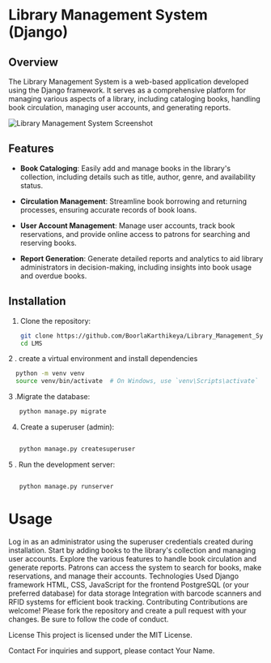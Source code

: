 # Library Management System (Django)

## Overview

The Library Management System is a web-based application developed using the Django framework. It serves as a comprehensive platform for managing various aspects of a library, including cataloging books, handling book circulation, managing user accounts, and generating reports.

![Library Management System Screenshot](/path/to/screenshot.png)

## Features

- **Book Cataloging**: Easily add and manage books in the library's collection, including details such as title, author, genre, and availability status.

- **Circulation Management**: Streamline book borrowing and returning processes, ensuring accurate records of book loans.

- **User Account Management**: Manage user accounts, track book reservations, and provide online access to patrons for searching and reserving books.

- **Report Generation**: Generate detailed reports and analytics to aid library administrators in decision-making, including insights into book usage and overdue books.

## Installation

1. Clone the repository:

   ```bash
   git clone https://github.com/BoorlaKarthikeya/Library_Management_System
   cd LMS
   ```

2 . create a virtual environment and install dependencies

```bash
  python -m venv venv
  source venv/bin/activate  # On Windows, use `venv\Scripts\activate`
```
3 .Migrate the database:

```bash
   python manage.py migrate
```
4. Create a superuser (admin):

```bash

   python manage.py createsuperuser
```
5 . Run the development server:

```bash

   python manage.py runserver
```
<h1>Usage</h1>
Log in as an administrator using the superuser credentials created during installation.
Start by adding books to the library's collection and managing user accounts.
Explore the various features to handle book circulation and generate reports.
Patrons can access the system to search for books, make reservations, and manage their accounts.
Technologies Used
Django framework
HTML, CSS, JavaScript for the frontend
PostgreSQL (or your preferred database) for data storage
Integration with barcode scanners and RFID systems for efficient book tracking.
Contributing
Contributions are welcome! Please fork the repository and create a pull request with your changes. Be sure to follow the code of conduct.

License
This project is licensed under the MIT License.

Contact
For inquiries and support, please contact Your Name.
````
